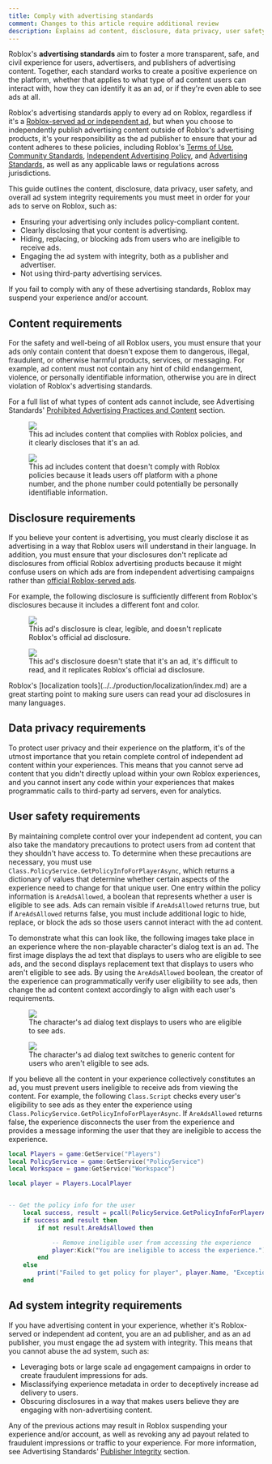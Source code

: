 ```yaml
---
title: Comply with advertising standards
comment: Changes to this article require additional review
description: Explains ad content, disclosure, data privacy, user safety, and ad system integrity requirements.
---
```


Roblox's **advertising standards** aim to foster a more transparent, safe, and civil experience for users, advertisers, and publishers of advertising content. Together, each standard works to create a positive experience on the platform, whether that applies to what type of ad content users can interact with, how they can identify it as an ad, or if they're even able to see ads at all.

Roblox's advertising standards apply to every ad on Roblox, regardless if it's a [Roblox-served ad or independent ad](../../production/promotion/advertise-on-roblox.md), but when you choose to independently publish advertising content outside of Roblox's advertising products, it's your responsibility as the ad publisher to ensure that your ad content adheres to these policies, including Roblox's [Terms of Use](https://en.help.roblox.com/hc/articles/115004647846), [Community Standards](https://en.help.roblox.com/hc/articles/203313410), [Independent Advertising Policy](https://en.help.roblox.com/hc/articles/203313410#independent-advertisement-publishing), and [Advertising Standards](https://en.help.roblox.com/hc/articles/13722260778260), as well as any applicable laws or regulations across jurisdictions.

This guide outlines the content, disclosure, data privacy, user safety, and overall ad system integrity requirements you must meet in order for your ads to serve on Roblox, such as:

- Ensuring your advertising only includes policy-compliant content.
- Clearly disclosing that your content is advertising.
- Hiding, replacing, or blocking ads from users who are ineligible to receive ads.
- Engaging the ad system with integrity, both as a publisher and advertiser.
- Not using third-party advertising services.

<Alert severity="warning">
   If you fail to comply with any of these advertising standards, Roblox may suspend your experience and/or account.
</Alert>

## Content requirements

For the safety and well-being of all Roblox users, you must ensure that your ads only contain content that doesn't expose them to dangerous, illegal, fraudulent, or otherwise harmful products, services, or messaging. For example, ad content must not contain any hint of child endangerment, violence, or personally identifiable information, otherwise you are in direct violation of Roblox's advertising standards.

For a full list of what types of content ads cannot include, see Advertising Standards' [Prohibited Advertising Practices and Content](https://en.help.roblox.com/hc/articles/203313410#prohibited-advertising-practices-and-content) section.

<GridContainer numColumns="2">
  <figure>
    <img src="../../assets/promotion/misc/GoodContent.jpg" />
    <figcaption>
      <Alert severity="success">This ad includes content that complies with Roblox policies, and it clearly discloses that it's an ad.</Alert>
    </figcaption>
  </figure>
  <figure>
    <img src="../../assets/promotion/misc/BadContent.jpg" />
    <figcaption>
      <Alert severity="error">This ad includes content that doesn't comply with Roblox policies because it leads users off platform with a phone number, and the phone number could potentially be personally identifiable information.</Alert>
    </figcaption>
  </figure>
</GridContainer>

## Disclosure requirements

If you believe your content is advertising, you must clearly disclose it as advertising in a way that Roblox users will understand in their language. In addition, you must ensure that your disclosures don't replicate ad disclosures from official Roblox advertising products because it might confuse users on which ads are from independent advertising campaigns rather than [official Roblox-served ads](../../production/promotion/advertise-on-roblox.md#roblox-served-ads).

For example, the following disclosure is sufficiently different from Roblox's disclosures because it includes a different font and color.

<GridContainer numColumns="2">
  <figure>
    <img src="../../assets/promotion/misc/GoodDisclosure.jpg" />
    <figcaption>
      <Alert severity="success">This ad's disclosure is clear, legible, and doesn't replicate Roblox's official ad disclosure.</Alert>
    </figcaption>
  </figure>
  <figure>
    <img src="../../assets/promotion/misc/BadDisclosure.jpg" />
    <figcaption>
      <Alert severity="error">This ad's disclosure doesn't state that it's an ad, it's difficult to read, and it replicates Roblox's official ad disclosure.</Alert>
    </figcaption>
  </figure>
</GridContainer>

<Alert severity="info">
   Roblox's [localization tools](../../production/localization/index.md) are a great starting point to making sure users can read your ad disclosures in many languages.
</Alert>

## Data privacy requirements

To protect user privacy and their experience on the platform, it's of the utmost importance that you retain complete control of independent ad content within your experiences. This means that you cannot serve ad content that you didn't directly upload within your own Roblox experiences, and you cannot insert any code within your experiences that makes programmatic calls to third-party ad servers, even for analytics.

## User safety requirements

By maintaining complete control over your independent ad content, you can also take the mandatory precautions to protect users from ad content that they shouldn't have access to. To determine when these precautions are necessary, you must use `Class.PolicyService.GetPolicyInfoForPlayerAsync`, which returns a dictionary of values that determine whether certain aspects of the experience need to change for that unique user. One entry within the policy information is `AreAdsAllowed`, a boolean that represents whether a user is eligible to see ads. Ads can remain visible if `AreAdsAllowed` returns true, but if `AreAdsAllowed` returns false, you must include additional logic to hide, replace, or block the ads so those users cannot interact with the ad content.

To demonstrate what this can look like, the following images take place in an experience where the non-playable character's dialog text is an ad. The first image displays the ad text that displays to users who are eligible to see ads, and the second displays replacement text that displays to users who aren't eligible to see ads. By using the `AreAdsAllowed` boolean, the creator of the experience can programmatically verify user eligibility to see ads, then change the ad content context accordingly to align with each user's requirements.

<GridContainer numColumns="2">
  <figure>
    <img src="../../assets/promotion/misc/User-Safety-O13.jpg" />
    <figcaption>The character's ad dialog text displays to users who are eligible to see ads.</figcaption>
  </figure>
  <figure>
    <img src="../../assets/promotion/misc/User-Safety-U13.jpg" />
    <figcaption>The character's ad dialog text switches to generic content for users who aren't eligible to see ads.</figcaption>
  </figure>
</GridContainer>

If you believe all the content in your experience collectively constitutes an ad, you must prevent users ineligible to receive ads from viewing the content. For example, the following `Class.Script` checks every user's eligibility to see ads as they enter the experience using `Class.PolicyService.GetPolicyInfoForPlayerAsync`. If `AreAdsAllowed` returns false, the experience disconnects the user from the experience and provides a message informing the user that they are ineligible to access the experience.

```lua
local Players = game:GetService("Players")
local PolicyService = game:GetService("PolicyService")
local Workspace = game:GetService("Workspace")

local player = Players.LocalPlayer


-- Get the policy info for the user
	local success, result = pcall(PolicyService.GetPolicyInfoForPlayerAsync, PolicyService, player)
	if success and result then
		if not result.AreAdsAllowed then

			-- Remove ineligible user from accessing the experience
			player:Kick("You are ineligible to access the experience.")
		end
	else
		print("Failed to get policy for player", player.Name, "Exception:", result)
	end
```

## Ad system integrity requirements

If you have advertising content in your experience, whether it's Roblox-served or independent ad content, you are an ad publisher, and as an ad publisher, you must engage the ad system with integrity. This means that you cannot abuse the ad system, such as:

- Leveraging bots or large scale ad engagement campaigns in order to create fraudulent impressions for ads.
- Misclassifying experience metadata in order to deceptively increase ad delivery to users.
- Obscuring disclosures in a way that makes users believe they are engaging with non-advertising content.

Any of the previous actions may result in Roblox suspending your experience and/or account, as well as revoking any ad payout related to fraudulent impressions or traffic to your experience. For more information, see Advertising Standards' [Publisher Integrity](https://en.help.roblox.com/hc/articles/13722260778260#publisher-integrity) section.
